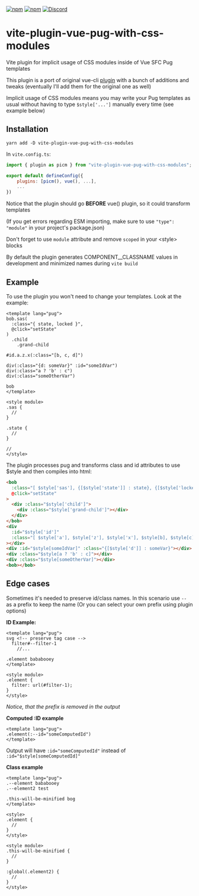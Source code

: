 [![npm](https://img.shields.io/npm/v/vite-plugin-vue-pug-with-css-modules?color=pink&style=flat-square)](https://www.npmjs.com/package/vite-plugin-vue-pug-with-css-modules)
[![npm](https://img.shields.io/npm/dw/vite-plugin-vue-pug-with-css-modules?color=pink&style=flat-square)](https://www.npmjs.com/package/vite-plugin-vue-pug-with-css-modules)
[![Discord](https://img.shields.io/discord/405510915845390347?color=pink&label=join%20discord&style=flat-square)](https://zeokku.com/discord)

# vite-plugin-vue-pug-with-css-modules

Vite plugin for implicit usage of CSS modules inside of Vue SFC Pug templates

This plugin is a port of original vue-cli [plugin](https://github.com/zeokku/vue-cli-plugin-pug-with-css-modules) with a bunch of additions and tweaks (eventually I'll add them for the original one as well)

Implicit usage of CSS modules means you may write your Pug templates as usual without having to type `$style['...']` manually every time (see example below)

## Installation

```
yarn add -D vite-plugin-vue-pug-with-css-modules
```

In `vite.config.ts`:

```javascript
import { plugin as picm } from "vite-plugin-vue-pug-with-css-modules";

export default defineConfig({
    plugins: [picm(), vue(), ...],
    ...
})
```

Notice that the plugin should go **BEFORE** vue() plugin, so it could transform templates

(If you get errors regarding ESM importing, make sure to use `"type": "module"` in your project's package.json)

Don't forget to use `module` attribute and remove `scoped` in your <style\> blocks

By default the plugin generates COMPONENT\_\_CLASSNAME values in development and minimized names during `vite build`

## Example

To use the plugin you won't need to change your templates. Look at the example:

```vue
<template lang="pug">
bob.sas(
  :class="{ state, locked }",
  @click="setState"
)
  .child 
    .grand-child

#id.a.z.x(:class="[b, c, d]")

div(:class="{d: someVar}" :id="someIdVar")
div(:class="a ? 'b' : c")
div(:class="someOtherVar")

bob
</template>

<style module>
.sas {
  //
}

.state {
  //
}

//
</style>
```

The plugin processes pug and transforms class and id attributes to use $style and then compiles into html:

```html
<bob
  :class="[ $style['sas'], {[$style['state']] : state}, {[$style['locked']] : locked} ]"
  @click="setState"
>
  <div :class="$style['child']">
    <div :class="$style['grand-child']"></div>
  </div>
</bob>
<div
  :id="$style['id']"
  :class="[ $style['a'], $style['z'], $style['x'], $style[b], $style[c], $style[d] ]"
></div>
<div :id="$style[someIdVar]" :class="{[$style['d']] : someVar}"></div>
<div :class="$style[a ? 'b' : c]"></div>
<div :class="$style[someOtherVar]"></div>
<bob></bob>
```

## Edge cases

Sometimes it's needed to preserve id/class names. In this scenario use `--` as a prefix to keep the name (Or you can select your own prefix using plugin options)

**ID Example:**

```vue
<template lang="pug">
svg <!-- preserve tag case -->
  filter#--filter-1
    //...

.element bababooey
</template>

<style module>
.element {
  filter: url(#filter-1);
}
</style>
```

_Notice, that the prefix is removed in the output_

**Computed :ID example**

```vue
<template lang="pug">
.element(:--id="someComputedId")
</template>
```

Output will have `:id="someComputedId"` instead of `:id="$style[someComputedId]"`

**Class example**

```vue
<template lang="pug">
.--element bababooey
.--element2 test

.this-will-be-minified bog
</template>

<style>
.element {
  //
}
</style>

<style module>
.this-will-be-minified {
  //
}

:global(.element2) {
  //
}
</style>
```
